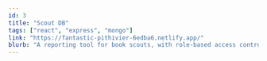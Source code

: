 ```yaml
---
id: 3
title: "Scout DB"
tags: ["react", "express", "mongo"]
link: "https://fantastic-pithivier-6edba6.netlify.app/"
blurb: "A reporting tool for book scouts, with role-based access control."
---
```

